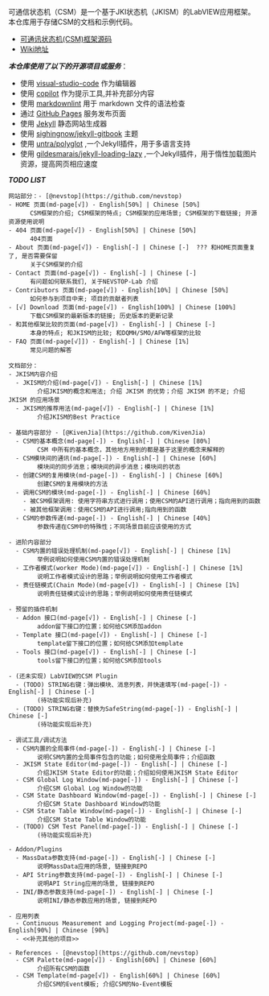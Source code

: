 可通信状态机（CSM）是一个基于JKI状态机（JKISM）的LabVIEW应用框架。本仓库用于存储CSM的文档和示例代码。

- [可通讯状态机(CSM)框架源码](https://github.com/NEVSTOP-LAB/Communicable-State-Machine)
- [Wiki地址](https://nevstop-lab.github.io/CSM-Wiki/)

_**本仓库使用了以下的开源项目或服务**_：

- 使用 [visual-studio-code](https://code.visualstudio.com/) 作为编辑器
- 使用 [copilot](https://copilot.github.com/) 作为提示工具,并补充部分内容
- 使用 [markdownlint](https://github.com/markdownlint/markdownlint) 用于 markdown 文件的语法检查
- 通过 [GitHub Pages](https://pages.github.com/) 服务发布页面
- 使用 [Jekyll](https://jekyllrb.com/) 静态网站生成器
- 使用 [sighingnow/jekyll-gitbook](https://github.com/sighingnow/jekyll-gitbook) 主题
- 使用 [untra/polyglot](https://github.com/untra/polyglot) ,一个Jekyll插件，用于多语言支持
- 使用 [gildesmarais/jekyll-loading-lazy](https://github.com/gildesmarais/jekyll-loading-lazy) ,一个Jekyll插件，用于惰性加载图片资源，提高网页相应速度

_**TODO LIST**_

``` text
网站部分：- [@nevstop](https://github.com/nevstop)
- HOME 页面(md-page[√]) - English[50%] | Chinese [50%]
      CSM框架的介绍; CSM框架的特点; CSM框架的应用场景; CSM框架的下载链接; 开源资源使用说明
- 404 页面(md-page[√]) - English[50%] | Chinese [50%]
      404页面
- About 页面(md-page[√]) - English[-] | Chinese [-]  ??? 和HOME页面重复了, 是否需要保留
      关于CSM框架的介绍
- Contact 页面(md-page[√]) - English[-] | Chinese [-]
      有问题如何联系我们, 关于NEVSTOP-Lab 介绍
- Contributors 页面(md-page[√]) - English[10%] | Chinese [50%]
      如何参与到项目中来; 项目的贡献者列表
- [√] Download 页面(md-page[√]) - English[100%] | Chinese [100%]
      下载CSM框架的最新版本的链接; 历史版本的更新记录
- 和其他框架比较的页面(md-page[√]) - English[-] | Chinese [-]
      本身的特点; 和JKISM的比较; 和DQMH/SMO/AFW等框架的比较
- FAQ 页面(md-page[√]]) - English[-] | Chinese [1%]
      常见问题的解答

文档部分：
- JKISM内容介绍
  - JKISM的介绍(md-page[√]) - English[-] | Chinese [1%]
        介绍JKISM的概念和用法; 介绍 JKISM 的优势；介绍 JKISM 的不足; 介绍 JKISM 的应用场景
  - JKISM的推荐用法(md-page[√]) - English[-] | Chinese [1%]
        介绍JKISM的Best Practice

- 基础内容部分 - [@KivenJia](https://github.com/KivenJia)
  - CSM的基本概念(md-page[-]) - English[-] | Chinese [80%]
        CSM 中所有的基本概念，其他地方用到的都是基于这里的概念来解释的
  - CSM模块间的通讯(md-page[-]) - English[-] | Chinese [60%]
        模块间的同步消息；模块间的异步消息；模块间的状态
  - 创建CSM的复用模块(md-page[-]) - English[-] | Chinese [60%]
        创建CSM的复用模块的方法
  - 调用CSM的模块(md-page[-]) - English[-] | Chinese [60%]
    - 被CSM框架调用: 使用字符串方式进行调用；使用CSM的API进行调用；指向用到的函数
    - 被其他框架调用：使用CSM的API进行调用;指向用到的函数
  - CSM的参数传递(md-page[-]) - English[-] | Chinese [40%]
        参数传递在CSM中的特殊性；不同场景目前应该使用的方式

- 进阶内容部分
  - CSM内置的错误处理机制(md-page[√]) - English[-] | Chinese [1%]
        举例说明如何使用CSM内置的错误处理机制
  - 工作者模式(worker Mode)(md-page[√]) - English[-] | Chinese [1%]
        说明工作者模式设计的思路；举例说明如何使用工作者模式
  - 责任链模式(Chain Mode)(md-page[√]) - English[-] | Chinese [1%]
        说明责任链模式设计的思路；举例说明如何使用责任链模式

- 预留的插件机制
  - Addon 接口(md-page[√]) - English[-] | Chinese [-]
        addon留下接口的位置；如何给CSM添加addon
  - Template 接口(md-page[√]) - English[-] | Chinese [-]
        template留下接口的位置；如何给CSM添加template
  - Tools 接口(md-page[√]) - English[-] | Chinese [-]
        tools留下接口的位置；如何给CSM添加tools

- (还未实现) LabVIEW的CSM Plugin
  - (TODO) STRING右键：弹出模块、消息列表，并快速填写(md-page[-]) - English[-] | Chinese [-]
        (待功能实现后补充)
  - (TODO) STRING右键：替换为SafeString(md-page[-]) - English[-] | Chinese [-]
        (待功能实现后补充)

- 调试工具/调试方法
  - CSM内置的全局事件(md-page[-]) - English[-] | Chinese [-]
        说明CSM内置的全局事件包含的功能；如何使用全局事件；介绍函数
  - JKISM State Editor(md-page[-]) - English[-] | Chinese [-]
        介绍JKISM State Editor的功能；介绍如何使用JKISM State Editor
  - CSM Global Log Window(md-page[-]) - English[-] | Chinese [-]
        介绍CSM Global Log Window的功能
  - CSM State Dashboard Window(md-page[-]) - English[-] | Chinese [-]
        介绍CSM State Dashboard Window的功能
  - CSM State Table Window(md-page[-]) - English[-] | Chinese [-]
        介绍CSM State Table Window的功能
  - (TODO) CSM Test Panel(md-page[-]) - English[-] | Chinese [-]
        (待功能实现后补充)

- Addon/Plugins
  - MassData参数支持(md-page[-]) - English[-] | Chinese [-]
        说明MassData应用的场景, 链接到REPO
  - API String参数支持(md-page[-]) - English[-] | Chinese [-]
        说明API String应用的场景, 链接到REPO
  - INI/静态参数支持(md-page[-]) - English[-] | Chinese [-]
        说明INI/静态参数应用的场景, 链接到REPO

- 应用列表
  - Continuous Measurement and Logging Project(md-page[-]) - English[90%] | Chinese [90%]
  - <<补充其他的项目>>

- References - [@nevstop](https://github.com/nevstop)
  - CSM Palette(md-page[√]) - English[60%] | Chinese [60%]
        介绍所有CSM的函数
  - CSM Template(md-page[√]) - English[60%] | Chinese [60%]
        介绍CSM的Event模板; 介绍CSM的No-Event模板
```
